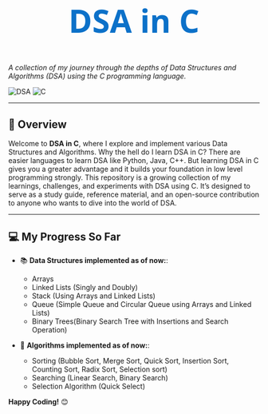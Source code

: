 
<div align="center" style="font-family: 'Segoe UI'; font-size: 2rem; color:#0c71c9;">

# **DSA in C** </div>
*A collection of my journey through the depths of Data Structures and Algorithms (DSA) using the C programming language.*

![DSA](https://img.shields.io/badge/DSA-Data%20Structures%20%26%20Algorithms-blue.svg?style=for-the-badge) ![C](https://img.shields.io/badge/Language-C-brightgreen.svg?style=for-the-badge)

---

## 📖 **Overview**
Welcome to **DSA in C**, where I explore and implement various Data Structures and Algorithms.
Why the hell do I learn DSA in C? There are easier languages to learn DSA like Python, Java, C++. But learning DSA in C gives you a greater advantage and it builds your foundation in low level programming strongly. This repository is a growing collection of my learnings, challenges, and experiments with DSA using C. It’s designed to serve as a study guide, reference material, and an open-source contribution to anyone who wants to dive into the world of DSA.

---

## 💻 **My Progress So Far**

- 📚 **Data Structures implemented as of now:**:
  - Arrays
  - Linked Lists (Singly and Doubly)
  - Stack (Using Arrays and Linked Lists)
  - Queue (Simple Queue and Circular Queue using Arrays and Linked Lists)
  - Binary Trees(Binary Search Tree with Insertions and Search Operation)

- 🔢 **Algorithms implemented as of now:**:
  - Sorting (Bubble Sort, Merge Sort, Quick Sort, Insertion Sort, Counting Sort, Radix Sort, Selection sort)
  - Searching (Linear Search, Binary Search)
  - Selection Algorithm (Quick Select)

**Happy Coding!** 😊
